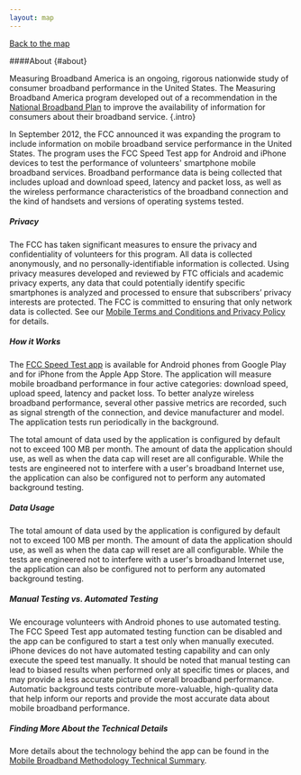 ```yaml
---
layout: map
---
```

<aside class="text">
  <p class="caption"><a class="back-top" href="#top">Back to the map</a></p>
</aside>

####About
{#about}

Measuring Broadband America is an ongoing, rigorous nationwide study of consumer broadband performance in the United States. The Measuring Broadband America program developed out of a recommendation in the [National Broadband Plan](http://www.broadband.gov/plan/4-broadband-competition-and-innovation-policy/#s4-1) to improve the availability of information for consumers about their broadband service.
{.intro}

In September 2012, the FCC announced it was expanding the program to include information on mobile broadband service performance in the United States. The program uses the FCC Speed Test app for Android and iPhone devices to test the performance of volunteers' smartphone mobile broadband services. Broadband performance data is being collected that includes upload and download speed, latency and packet loss, as well as the wireless performance characteristics of the broadband connection and the kind of handsets and versions of operating systems tested.

##### Privacy

The FCC has taken significant measures to ensure the privacy and confidentiality of volunteers for this program. All data is collected anonymously, and no personally-identifiable information is collected. Using privacy measures developed and reviewed by FTC officials and academic privacy experts, any data that could potentially identify specific smartphones is analyzed and processed to ensure that subscribers’ privacy interests are protected. The FCC is committed to ensuring that only network data is collected. See our [Mobile Terms and Conditions and Privacy Policy](http://www.fcc.gov/measuring-broadband-america/mobile/mobile-terms-privacy-notice.html) for details.

##### How it Works

The [FCC Speed Test app](https://play.google.com/store/apps/details?id=com.samknows.fcc&hl=en) is available for Android phones from Google Play and for iPhone from the Apple App Store. The application will measure mobile broadband performance in four active categories: download speed, upload speed, latency and packet loss. To better analyze wireless broadband performance, several other passive metrics are recorded, such as signal strength of the connection, and device manufacturer and model. The application tests run periodically in the background.

The total amount of data used by the application is configured by default not to exceed 100 MB per month. The amount of data the application should use, as well as when the data cap will reset are all configurable. While the tests are engineered not to interfere with a user's broadband Internet use, the application can also be configured not to perform any automated background testing.

##### Data Usage

The total amount of data used by the application is configured by default not to exceed 100 MB per month. The amount of data the application should use, as well as when the data cap will reset are all configurable. While the tests are engineered not to interfere with a user's broadband Internet use, the application can also be configured not to perform any automated background testing.

##### Manual Testing vs. Automated Testing

We encourage volunteers with Android phones to use automated testing. The FCC Speed Test app automated testing function can be disabled and the app can be configured to start a test only when manually executed. iPhone devices do not have automated testing capability and can only execute the speed test manually. It should be noted that manual testing can lead to biased results when performed only at specific times or places, and may provide a less accurate picture of overall broadband performance. Automatic background tests contribute more-valuable, high-quality data that help inform our reports and provide the most accurate data about mobile broadband performance.

##### Finding More About the Technical Details

More details about the technology behind the app can be found in the [Mobile Broadband Methodology Technical Summary](http://www.fcc.gov/page/mobile-broadband-methodology-technical-summary).